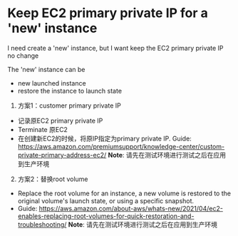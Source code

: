 # Keep EC2 primary private IP for a 'new' instance

I need create a 'new' instance, but I want keep the EC2 primary private IP no change

The 'new' instance can be
- new launched instance
- restore the instance to launch state

1. 方案1：customer primary private IP
- 记录原EC2 primary private IP
- Terminate 原EC2
- 在创建新EC2的时候，将原IP指定为primary private IP.
Guide: https://aws.amazon.com/premiumsupport/knowledge-center/custom-private-primary-address-ec2/ 
**Note**: 请先在测试环境进行测试之后在应用到生产环境

2. 方案2：替换root volume
- Replace the root volume for an instance, a new volume is restored to the original volume's launch state, or using a specific snapshot. 
- Guide: https://aws.amazon.com/about-aws/whats-new/2021/04/ec2-enables-replacing-root-volumes-for-quick-restoration-and-troubleshooting/
**Note**: 请先在测试环境进行测试之后在应用到生产环境

